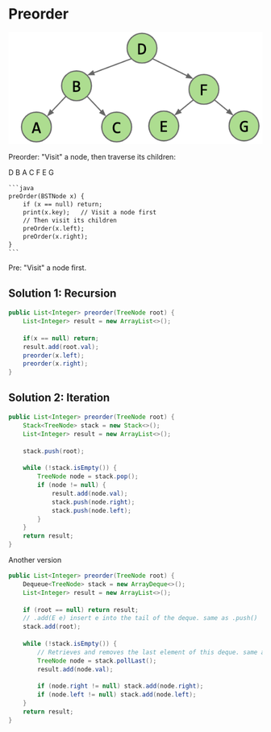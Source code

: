 # Preorder

![](img/treeexample.png)

Preorder: "Visit" a node, then traverse its children:

D B A C F E G

    ```java
    preOrder(BSTNode x) {
        if (x == null) return;
        print(x.key);   // Visit a node first
        // Then visit its children
        preOrder(x.left);
        preOrder(x.right);
    }
    ```

Pre: "Visit" a node first.

## Solution 1: Recursion

```java
public List<Integer> preorder(TreeNode root) {
    List<Integer> result = new ArrayList<>();

    if(x == null) return;
    result.add(root.val);
    preorder(x.left);
    preorder(x.right);
}
```

## Solution 2: Iteration

```java
public List<Integer> preorder(TreeNode root) {
    Stack<TreeNode> stack = new Stack<>(); 
    List<Integer> result = new ArrayList<>();
    
    stack.push(root);

    while (!stack.isEmpty()) {
        TreeNode node = stack.pop();
        if (node != null) {
            result.add(node.val);
            stack.push(node.right);
            stack.push(node.left);
        }
    }
    return result;
}
```

Another version

```java
public List<Integer> preorder(TreeNode root) {
    Dequeue<TreeNode> stack = new ArrayDeque<>();
    List<Integer> result = new ArrayList<>();

    if (root == null) return result;
    // .add(E e) insert e into the tail of the deque. same as .push()
    stack.add(root);

    while (!stack.isEmpty()) {
        // Retrieves and removes the last element of this deque. same as .pop()
        TreeNode node = stack.pollLast();
        result.add(node.val);

        if (node.right != null) stack.add(node.right);
        if (node.left != null) stack.add(node.left);
    }
    return result;
}
```